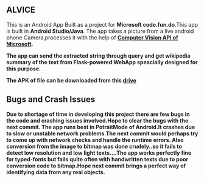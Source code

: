 <html>

<h2>ALVICE</h2>

This is an Android App Built as a project for <b>Microsoft code.fun.do</b>.This app is built in <b>Android Studio/Java</b>.
The app takes a picture from a live android phone Camera,processes it with the help of <a href="https://azure.microsoft.com/en-in/services/cognitive-services/computer-vision/"><b>Computer Vision API of Microsoft</a>.
  
The app can send the extracted string through query and get wikipedia summary of the text from <b>Flask-</b>powered WebApp speacially designed for this purpose.

The APK of file can be downloaded from this <a href="https://drive.google.com/open?id=0B0CwmRhMKkKXc0JvYWhVd0ZfQzQ">drive</a>



<h2>Bugs and Crash Issues</h2></ul>

Due to shortage of time in developing this project there are few bugs in the code and crashing issues involved.Hope to clear the bugs with the next commit.
The app runs best in <b>Potrait</b>Mode of Android.It crashes due to slow or unstable network problems.The next commit would perhaps try to come up with network checks and handle the runtime errors.
Also conversion from the image to bitmap was done crudely..so it fails to detect low resolution and low light texts....The app works perfectly fine for typed-fonts but fails quite often with handwritten texts due to poor conversion code to bitmap.Hope next commit brings a perfect way of identifying data from any real objects. 

</html>
